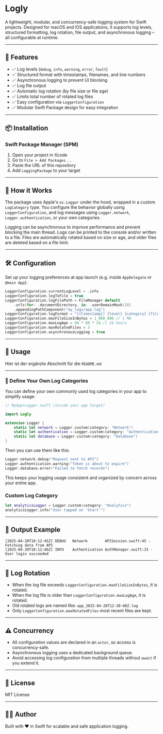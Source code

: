 # Logly

A lightweight, modular, and concurrency-safe logging system for Swift projects. Designed for macOS and iOS applications, it supports log levels, structured formatting, log rotation, file output, and asynchronous logging – all configurable at runtime.

---

## 🚀 Features

- ✅ Log levels (`debug`, `info`, `warning`, `error`, `fault`)
- ✅ Structured format with timestamps, filenames, and line numbers
- ✅ Asynchronous logging to prevent UI blocking
- ✅ Log file output
- ✅ Automatic log rotation (by file size or file age)
- ✅ Limits total number of rotated log files
- ✅ Easy configuration via `LoggerConfiguration`
- ✅ Modular Swift Package design for easy integration

---

## 📦 Installation

### Swift Package Manager (SPM)

1. Open your project in Xcode
2. Go to `File > Add Packages...`
3. Paste the URL of this repository
4. Add `LoggingPackage` to your target

---

## 🧠 How it Works

The package uses Apple's `os.Logger` under the hood, wrapped in a custom `LogCategory` type. You configure the behavior globally using `LoggerConfiguration`, and log messages using `Logger.network`, `Logger.authentication`, or your own categories.

Logging can be asynchronous to improve performance and prevent blocking the main thread. Logs can be printed to the console and/or written to a file. Files are automatically rotated based on size or age, and older files are deleted based on a file limit.

---

## 🛠 Configuration

Set up your logging preferences at app launch (e.g. inside `AppDelegate` or `@main App`):

```swift
LoggerConfiguration.currentLogLevel = .info
LoggerConfiguration.logToFile = true
LoggerConfiguration.logFilePath = FileManager.default
    .urls(for: .documentDirectory, in: .userDomainMask)[0]
    .appendingPathComponent("my_logs/app.log")
LoggerConfiguration.logFormat = "[{timestamp}] {level} {category} {file}:{line} - {message}"
LoggerConfiguration.maxFileSizeInBytes = 1_000_000 // 1 MB
LoggerConfiguration.maxLogAge = 60 * 60 * 24 // 24 hours
LoggerConfiguration.maxRotatedFiles = 3
LoggerConfiguration.asynchronousLogging = true
```

---

## 🧪 Usage

Hier ist der ergänzte Abschnitt für die `README.md`:

---

### 🧩 Define Your Own Log Categories

You can define your own commonly used log categories in your app to simplify usage:

```swift
// MyApp+Logger.swift (inside your app target)

import Logly

extension Logger {
    static let network = Logger.custom(category: "Network")
    static let authentication = Logger.custom(category: "Authentication")
    static let database = Logger.custom(category: "Database")
}
```

Then you can use them like this:

```swift
Logger.network.debug("Request sent to API")
Logger.authentication.warning("Token is about to expire")
Logger.database.error("Failed to fetch records")
```

This keeps your logging usage consistent and organized by concern across your entire app.

### Custom Log Category

```swift
let analyticsLogger = Logger.custom(category: "Analytics")
analyticsLogger.info("User tapped on 'Start'")
```

---

## 📂 Output Example

```
[2025-04-20T10:12:45Z] DEBUG   Network        APISession.swift:45 - Fetching data from API
[2025-04-20T10:12:46Z] INFO    Authentication AuthManager.swift:33 - User login succeeded
```

---

## 🔄 Log Rotation

- When the log file exceeds `LoggerConfiguration.maxFileSizeInBytes`, it is rotated.
- When the log file is older than `LoggerConfiguration.maxLogAge`, it is rotated.
- Old rotated logs are named like: `app_2025-04-20T12-30-00Z.log`
- Only `LoggerConfiguration.maxRotatedFiles` most recent files are kept.

---

## ⚠️ Concurrency

- All configuration values are declared in an `actor`, so access is concurrency-safe.
- Asynchronous logging uses a dedicated background queue.
- Avoid accessing log configuration from multiple threads without `await` if you extend it.

---

## 📄 License

MIT License

---

## 👨‍💻 Author

Built with ❤️ in Swift for scalable and safe application logging.
